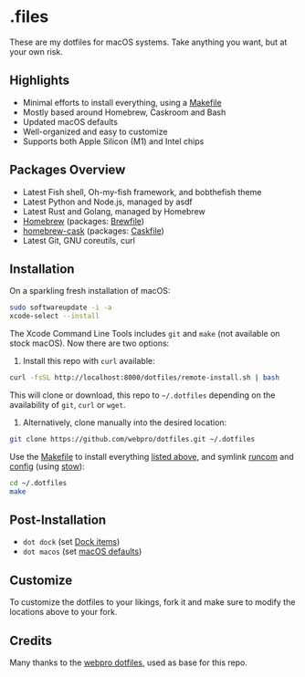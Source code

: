 # .files

These are my dotfiles for macOS systems.
Take anything you want, but at your own risk.

## Highlights

- Minimal efforts to install everything, using a [Makefile](./Makefile)
- Mostly based around Homebrew, Caskroom and Bash
- Updated macOS defaults
- Well-organized and easy to customize
- Supports both Apple Silicon (M1) and Intel chips

## Packages Overview

- Latest Fish shell, Oh-my-fish framework, and bobthefish theme
- Latest Python and Node.js, managed by asdf
- Latest Rust and Golang, managed by Homebrew
- [Homebrew](https://brew.sh) (packages: [Brewfile](./install/Brewfile))
- [homebrew-cask](https://github.com/Homebrew/homebrew-cask) (packages: [Caskfile](./install/Caskfile))
- Latest Git, GNU coreutils, curl

## Installation

On a sparkling fresh installation of macOS:

```bash
sudo softwareupdate -i -a
xcode-select --install
```

The Xcode Command Line Tools includes `git` and `make` (not available on stock macOS). Now there are two options:

1. Install this repo with `curl` available:

```bash
curl -fsSL http://localhost:8000/dotfiles/remote-install.sh | bash
```

This will clone or download, this repo to `~/.dotfiles` depending on the availability of `git`, `curl` or `wget`.

1. Alternatively, clone manually into the desired location:

```bash
git clone https://github.com/webpro/dotfiles.git ~/.dotfiles
```

Use the [Makefile](./Makefile) to install everything [listed above](#package-overview), and symlink [runcom](./runcom)
and [config](./config) (using [stow](https://www.gnu.org/software/stow/)):

```bash
cd ~/.dotfiles
make
```


## Post-Installation

- `dot dock` (set [Dock items](./macos/dock.sh))
- `dot macos` (set [macOS defaults](./macos/defaults.sh))


## Customize

To customize the dotfiles to your likings, fork it and make sure to modify the locations above to your fork.

## Credits

Many thanks to the [webpro dotfiles](https://github.com/webpro/dotfiles), used as base for this repo.
